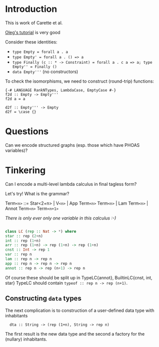 # Introduction #

This is work of Carette et al.

[Oleg's tutorial](http://okmij.org/ftp/tagless-final/course/lecture.pdf) is very good

Consider these identities:
  * `type Empty = forall a . a`
  * `type Empty' = forall a . () => a`
  * `type Finally (c :: * -> Constraint) = forall a . c a => a; type Empty'' = Finally ()`
  * `data Empty'''` (no constructors)

To check the isomorphisms, we need to construct (round-trip) functions:

```
{-# LANGUAGE RankNTypes, LambdaCase, EmptyCase #-}
f2d :: Empty -> Empty'''
f2d a = a

d2f :: Empty''' -> Empty
d2f = \case {}
```


# Questions #

Can we encode structured graphs (esp. those which have PHOAS variables)?

# Tinkering #

Can I encode a multi-level lambda calculus in final tagless form?

Let's try! What is the grammar?

Term`<n>` ::= Star<2+n> | V`<n>` | App Term`<n>` Term`<n>` | Lam Term`<n>` | Annot Term`<n>` Term`<n+1>`

_There is only ever only one variable in this calculus :-)_

```hs

class LC (rep :: Nat -> *) where
star :: rep (2+n)
int :: rep (1+n)
arr :: rep (1+n) -> rep (1+n) -> rep (1+n)
cnst :: Int -> rep 1
var :: rep n
lam :: rep n -> rep n
app :: rep n -> rep n -> rep n
annot :: rep n -> rep (n+1) -> rep n
```

Of course these should be split up in TypeLC{annot}, BuiltinLC{cnst, int, star}
TypeLC should contain `typeof :: rep n -> rep (n+1)`.

## Constructing `data` types ##

The next complication is to construction of a user-defined data type with inhabitants
```
  dta :: String -> (rep (1+n), String -> rep n)
```

The first result is the new data type and the second a factory for the (nullary) inhabitants.